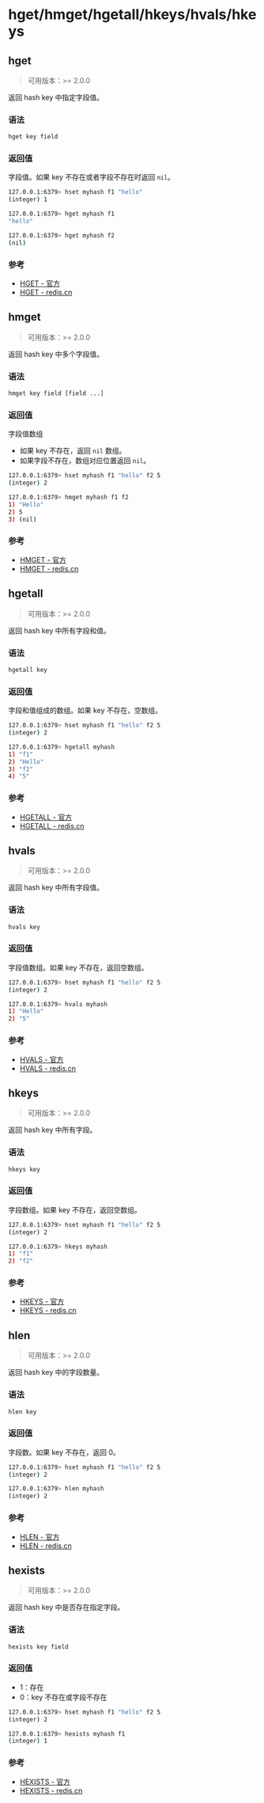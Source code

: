 # hget/hmget/hgetall/hkeys/hvals/hkeys

## hget

> 可用版本：>= 2.0.0

返回 hash key 中指定字段值。

### 语法

```bash
hget key field
```

### 返回值

字段值。如果 key 不存在或者字段不存在时返回 `nil`。

```bash
127.0.0.1:6379> hset myhash f1 "hello"
(integer) 1

127.0.0.1:6379> hget myhash f1
"hello"

127.0.0.1:6379> hget myhash f2
(nil)
```

### 参考
- [HGET - 官方](https://redis.io/commands/hget)
- [HGET - redis.cn](http://www.redis.cn/commands/hget.html)


## hmget

> 可用版本：>= 2.0.0

返回 hash key 中多个字段值。

### 语法

```bash
hmget key field [field ...]
```

### 返回值

字段值数组
- 如果 key 不存在，返回 `nil` 数组。
- 如果字段不存在，数组对应位置返回 `nil`。

```bash
127.0.0.1:6379> hset myhash f1 "hello" f2 5
(integer) 2

127.0.0.1:6379> hmget myhash f1 f2
1) "Hello"
2) 5
3) (nil)
```

### 参考
- [HMGET - 官方](https://redis.io/commands/hmget)
- [HMGET - redis.cn](http://www.redis.cn/commands/hmget.html)


## hgetall

> 可用版本：>= 2.0.0

返回 hash key 中所有字段和值。

### 语法

```bash
hgetall key
```

### 返回值

字段和值组成的数组。如果 key 不存在，空数组。

```bash
127.0.0.1:6379> hset myhash f1 "hello" f2 5
(integer) 2

127.0.0.1:6379> hgetall myhash
1) "f1"
2) "Hello"
3) "f2"
4) "5"
```

### 参考
- [HGETALL - 官方](https://redis.io/commands/hgetall)
- [HGETALL - redis.cn](http://www.redis.cn/commands/hgetall.html)


## hvals

> 可用版本：>= 2.0.0

返回 hash key 中所有字段值。

### 语法

```bash
hvals key
```

### 返回值

字段值数组。如果 key 不存在，返回空数组。

```bash
127.0.0.1:6379> hset myhash f1 "hello" f2 5
(integer) 2

127.0.0.1:6379> hvals myhash
1) "Hello"
2) "5"
```

### 参考
- [HVALS - 官方](https://redis.io/commands/hvals)
- [HVALS - redis.cn](http://www.redis.cn/commands/hvals.html)


## hkeys

> 可用版本：>= 2.0.0

返回 hash key 中所有字段。

### 语法

```bash
hkeys key
```

### 返回值

字段数组。如果 key 不存在，返回空数组。

```bash
127.0.0.1:6379> hset myhash f1 "hello" f2 5
(integer) 2

127.0.0.1:6379> hkeys myhash
1) "f1"
2) "f2"
```

### 参考
- [HKEYS - 官方](https://redis.io/commands/hkeys)
- [HKEYS - redis.cn](http://www.redis.cn/commands/hkeys.html)


## hlen

> 可用版本：>= 2.0.0

返回 hash key 中的字段数量。

### 语法

```bash
hlen key
```

### 返回值

字段数。如果 key 不存在，返回 0。

```bash
127.0.0.1:6379> hset myhash f1 "hello" f2 5
(integer) 2

127.0.0.1:6379> hlen myhash
(integer) 2
```

### 参考
- [HLEN - 官方](https://redis.io/commands/hlen)
- [HLEN - redis.cn](http://www.redis.cn/commands/hlen.html)


## hexists

> 可用版本：>= 2.0.0

返回 hash key 中是否存在指定字段。

### 语法

```bash
hexists key field
```

### 返回值

- 1：存在
- 0：key 不存在或字段不存在

```bash
127.0.0.1:6379> hset myhash f1 "hello" f2 5
(integer) 2

127.0.0.1:6379> hexists myhash f1
(integer) 1
```

### 参考
- [HEXISTS - 官方](https://redis.io/commands/hexists)
- [HEXISTS - redis.cn](http://www.redis.cn/commands/hexists.html)

